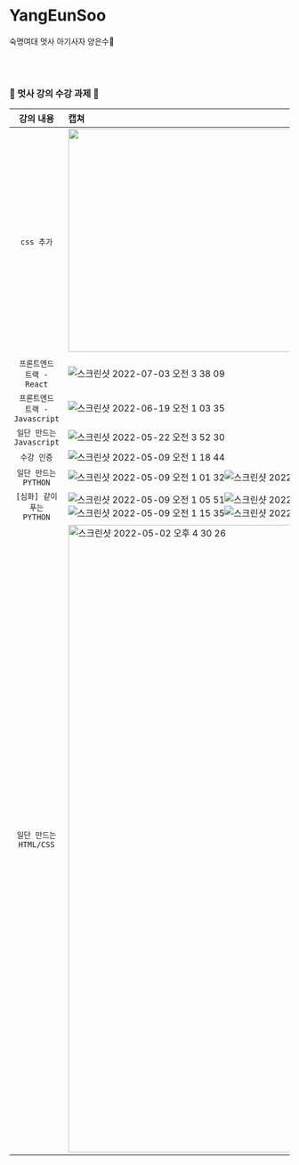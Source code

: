 # YangEunSoo
숙명여대 멋사 아기사자 양은수🦁

<br><br>
### 🦁 멋사 강의 수강 과제 🦁

| 강의 내용 | 캡쳐 | 
|:------:|:------|
|`css 추가`|<img src="https://user-images.githubusercontent.com/80334038/177121725-0ecd188e-55ae-4edd-aede-c7ccc40bd927.png" width="450" height="400"/> <img src="https://user-images.githubusercontent.com/80334038/177121974-293722df-9d29-4448-bd9b-03b43cad64d8.png" width="450" height="400"/>|
|`프론트엔드 트랙 - React`|![스크린샷 2022-07-03 오전 3 38 09](https://user-images.githubusercontent.com/80334038/177012624-cf392965-27a0-4056-aa1c-2cb44a40ccf4.png)|
|`프론트엔드 트랙 - Javascript`|![스크린샷 2022-06-19 오전 1 03 35](https://user-images.githubusercontent.com/80334038/174446915-08af7034-baf7-40c4-a244-086291cb1974.png)|
|`일단 만드는 Javascript`| ![스크린샷 2022-05-22 오전 3 52 30](https://user-images.githubusercontent.com/80334038/169665469-9c2b4171-de3a-4719-bac6-df8959ed5dcd.png)|
|`수강 인증`| ![스크린샷 2022-05-09 오전 1 18 44](https://user-images.githubusercontent.com/80334038/167305302-7812184c-34a0-4807-995b-9f18f6ec3e14.png)|
|`일단 만드는 PYTHON`| ![스크린샷 2022-05-09 오전 1 01 32](https://user-images.githubusercontent.com/80334038/167304642-54fdecac-9396-4ded-abfd-ebeceda99fec.png)![스크린샷 2022-05-09 오전 1 03 27](https://user-images.githubusercontent.com/80334038/167304697-a3178f26-eb3f-4442-80ab-d39c1608bb5a.png)![스크린샷 2022-05-09 오전 1 04 53](https://user-images.githubusercontent.com/80334038/167304743-8fb6ce1b-5216-4c35-bb46-1f50503581b3.png)|
|`[심화] 같이 푸는 PYTHON`| ![스크린샷 2022-05-09 오전 1 05 51](https://user-images.githubusercontent.com/80334038/167304780-58de008c-7bed-453a-bdc7-30e40b106db5.png)![스크린샷 2022-05-09 오전 1 06 17](https://user-images.githubusercontent.com/80334038/167304804-ecc89950-f882-4089-9f8c-96095c059da3.png)![스크린샷 2022-05-09 오전 1 09 00](https://user-images.githubusercontent.com/80334038/167304898-21ffe2f5-17c8-4d92-a897-c534e88c6efb.png)![스크린샷 2022-05-09 오전 1 15 35](https://user-images.githubusercontent.com/80334038/167305134-bd824b01-96cf-43cd-bc27-0bb7aabfbbb1.png)![스크린샷 2022-05-09 오전 1 16 13](https://user-images.githubusercontent.com/80334038/167305157-08aa316a-bbfd-4bbb-a518-aef956ecd87c.png)|
|`일단 만드는 HTML/CSS`| <img width="1125" alt="스크린샷 2022-05-02 오후 4 30 26" src="https://user-images.githubusercontent.com/80334038/166199781-f2dcaa26-db43-4658-b622-ff48081e0c85.png"> |
